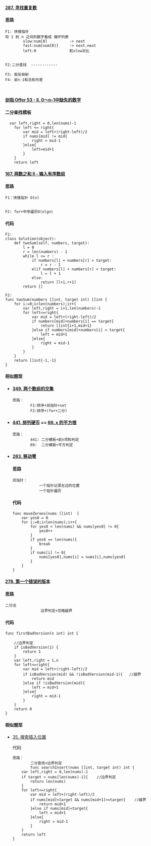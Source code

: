 #### [287. 寻找重复数](https://leetcode-cn.com/problems/find-the-duplicate-number/)

#### 思路

```
F1: 快慢指针
将 1 到 n 之间的数字看成 循环列表
		slow:num[0]          -> next
		fast:num[num[0]]     -> next.next
		left:0               和slow对比


F2:二分查找  ------------

F3: 取反映射
F4: 前n-1和总和作差



```



#### [剑指 Offer 53 - II. 0～n-1中缺失的数字](https://leetcode-cn.com/problems/que-shi-de-shu-zi-lcof/)

#### 二分查找模板

```
  var left,right = 0,len(nums)-1
	for left <= right{
		var mid = left+(right-left)/2
		if nums[mid] != mid{
			right = mid-1
		}else{
			left=mid+1
		}
	}
	return left
```



#### [167. 两数之和 II - 输入有序数组](https://leetcode-cn.com/problems/two-sum-ii-input-array-is-sorted/)

#### 思路

```
F1：快慢指针 O(n)
		
			
F2: for+中序遍历O(nlgn)
```

#### 代码

```
F1:
class Solution(object):
    def twoSum(self, numbers, target):
        l = 0
        r = len(numbers) - 1
        while l <= r :
            if numbers[l] + numbers[r] > target:
                r = r - 1
            elif numbers[l] + numbers[r] < target:
                l = l + 1
            else:
                return [l+1,r+1]
        return []

F2:
func twoSum(numbers []int, target int) []int {
    for i:=0;i<len(numbers);i++{
        var left,right = i+1,len(numbers)-1
        for left<=right{
            var mid = left+(right-left)/2
            if numbers[mid]+numbers[i] == target{
                return []int{i+1,mid+1}
            }else if numbers[mid]+numbers[i] < target{
                left = mid+1
            }else{
                right = mid-1
            }
        }
    }
    return []int{-1,-1}
}
```

#### 相似题型

- #### [349. 两个数组的交集](https://leetcode-cn.com/problems/intersection-of-two-arrays/)

    ```
    思路：
    		F1:排序+双指针+set
    		F2:排序+(for+二分)
    ```

- #### [441. 排列硬币](https://leetcode-cn.com/problems/arranging-coins/)  == [69. x 的平方根](https://leetcode-cn.com/problems/sqrtx/)

    ```
    思路：
    		441: 二分模板+前n项和判定
    		69:  二分模板+平方判定
    ```

    

    

- #### [283. 移动零](https://leetcode-cn.com/problems/move-zeroes/)

    #### 思路

    ```
    双指针：
    			一个指针记录左边的位置
    			一个指针遍历
    ```

    #### 代码

    ```
    func moveZeroes(nums []int)  {
        var yes0 = 0
        for i:=0;i<len(nums);i++{
            for yes0 < len(nums) && nums[yes0] != 0{
                yes0++
            }
            if yes0 == len(nums){
                break
            }
            if nums[i] != 0{
                nums[yes0],nums[i] = nums[i],nums[yes0]
            }
        }
    }
    ```

    



#### [278. 第一个错误的版本](https://leetcode-cn.com/problems/first-bad-version/)

#### 思路

```
二分法
				边界判定+忽略越界
```

#### 代码

```
func firstBadVersion(n int) int {
    
    //边界判定
    if isBadVersion(1) {
        return 1
    }
    var left,right = 1,n
    for left<=right{
        var mid = left+(right-left)/2
        if isBadVersion(mid) && !isBadVersion(mid-1){   //越界
            return mid
        }else if !isBadVersion(mid){
            left = mid+1
        }else{
            right = mid-1
        }
    }
    return 0
}
```

#### 相似题型

- [35. 搜索插入位置](https://leetcode-cn.com/problems/search-insert-position/)

    代码

    ```
    思路：
    		二分查找+边界判定
    		func searchInsert(nums []int, target int) int {
        var left,right = 0,len(nums)-1
        if target > nums[len(nums)-1]{    //边界判定
            return len(nums)
        }
        for left<=right{
            var mid = left+(right-left)/2
            if nums[mid]<target && nums[mid+1]>=target{    //越界
                return mid+1
            }else if nums[mid]<target{
                left = mid+1
            }else{
                right = mid-1
            }
        }
        return left
    }
    ```

    
